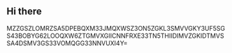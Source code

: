 ## Hi there
MZZGSZLOMRZSA5DPEBQXM33JMQXWSZ3ON5ZGKL3SMVVGKY3UF5SGS43BOBYG62LOOQXW6ZTGMVXGIICNNFRXE33TN5THIIDIMVZGKIDTMVSSA4DSMV3GS33VOMQGG33NNVUXI4Y=
